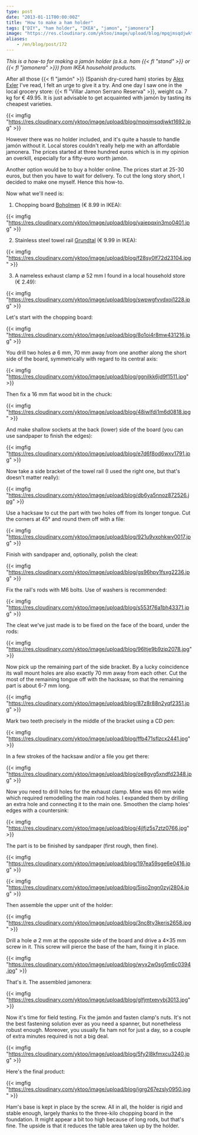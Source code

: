 ```yaml
---
type: post
date: "2013-01-11T00:00:00Z"
title: "How to make a ham holder"
tags: ["DIY", "ham holder", "IKEA", "jamon", "jamonera"]
image: "https://res.cloudinary.com/yktoo/image/upload/blog/mpqjmsqdjwkt1692.jpg"
aliases:
    - /en/blog/post/172
---
```


*This is a how-to for making a jamón holder (a.k.a. ham {{< fl "stand" >}} or {{< fl "jamonera" >}}) from IKEA household products.*

After all those {{< fl "jamón" >}} (Spanish dry-cured ham) stories by [Alex Exler](https://www.google.ru/search?q=хамон+site%3Aexler.ru) I've read, I felt an urge to give it a try. And one day I saw one in the local grocery store: {{< fl "Villar Jamon Serrano Reserva" >}}, weight ca. 7 kg for € 49.95. It is just advisable to get acquainted with jamón by tasting its cheapest varieties.

{{< imgfig "https://res.cloudinary.com/yktoo/image/upload/blog/mpqjmsqdjwkt1692.jpg" >}}

<!--more-->

However there was no holder included, and it's quite a hassle to handle jamón without it. Local stores couldn't really help me with an affordable jamonera. The prices started at three hundred euros which is in my opinion an overkill, especially for a fifty-euro worth jamón.

Another option would be to buy a holder online. The prices start at 25-30 euros, but then you have to wait for delivery. To cut the long story short, I decided to make one myself. Hence this how-to.

Now what we'll need is:

1. Chopping board [Boholmen](http://www.ikea.com/nl/nl/catalog/products/90115544/) (€ 8.99 in IKEA):

{{< imgfig "https://res.cloudinary.com/yktoo/image/upload/blog/yaiepqxin3mo0401.jpg" >}}

2. Stainless steel towel rail [Grundtal](http://www.ikea.com/nl/nl/catalog/products/80047895/) (€ 9.99 in IKEA):

{{< imgfig "https://res.cloudinary.com/yktoo/image/upload/blog/f28sy0lf72d23104.jpg" >}}

3. A nameless exhaust clamp ∅ 52 mm I found in a local household store (€ 2.49):

{{< imgfig "https://res.cloudinary.com/yktoo/image/upload/blog/swpwgfvvdxoj1228.jpg" >}}

Let's start with the chopping board:

{{< imgfig "https://res.cloudinary.com/yktoo/image/upload/blog/8o1oi4r8mw431216.jpg" >}}

You drill two holes ∅ 6 mm, 70 mm away from one another along the short side of the board, symmetrically with regard to its central axis:

{{< imgfig "https://res.cloudinary.com/yktoo/image/upload/blog/ggnilkk6jd9f1511.jpg" >}}

Then fix a 16 mm flat wood bit in the chuck:

{{< imgfig "https://res.cloudinary.com/yktoo/image/upload/blog/48iwlfdi1m6d0818.jpg" >}}

And make shallow sockets at the back (lower) side of the board (you can use sandpaper to finish the edges):

{{< imgfig "https://res.cloudinary.com/yktoo/image/upload/blog/e7d6f8od6wxv1791.jpg" >}}

Now take a side bracket of the towel rail (I used the right one, but that's doesn't matter really):

{{< imgfig "https://res.cloudinary.com/yktoo/image/upload/blog/db6ya5nnoz872526.jpg" >}}

Use a hacksaw to cut the part with two holes off from its longer tongue. Cut the corners at 45° and round them off with a file:

{{< imgfig "https://res.cloudinary.com/yktoo/image/upload/blog/921u9vxohkwv0017.jpg" >}}

Finish with sandpaper and, optionally, polish the cleat:

{{< imgfig "https://res.cloudinary.com/yktoo/image/upload/blog/gs96hpy1fsxg2236.jpg" >}}

Fix the rail's rods with M6 bolts. Use of washers is recommended:

{{< imgfig "https://res.cloudinary.com/yktoo/image/upload/blog/s553f76a1bh43371.jpg" >}}

The cleat we've just made is to be fixed on the face of the board, under the rods:

{{< imgfig "https://res.cloudinary.com/yktoo/image/upload/blog/96ltje9b9zip2078.jpg" >}}

Now pick up the remaining part of the side bracket. By a lucky coincidence its wall mount holes are also exactly 70 mm away from each other. Cut the most of the remaining tongue off with the hacksaw, so that the remaining part is about 6-7 mm long.

{{< imgfig "https://res.cloudinary.com/yktoo/image/upload/blog/87z8r88n2yqf2351.jpg" >}}

Mark two teeth precisely in the middle of the bracket using a CD pen:

{{< imgfig "https://res.cloudinary.com/yktoo/image/upload/blog/ffb471sflzcx2441.jpg" >}}

In a few strokes of the hacksaw and/or a file you get there:

{{< imgfig "https://res.cloudinary.com/yktoo/image/upload/blog/oe8gvg5xndfd2348.jpg" >}}

Now you need to drill holes for the exhaust clamp. Mine was 60 mm wide which required remodelling the main rod holes. I expanded them by drilling an extra hole and connecting it to the main one. Smoothen the clamp holes' edges with a countersink:

{{< imgfig "https://res.cloudinary.com/yktoo/image/upload/blog/4jlfjz5s7ztz0766.jpg" >}}

The part is to be finished by sandpaper (first rough, then fine).

{{< imgfig "https://res.cloudinary.com/yktoo/image/upload/blog/197ea59sge6e0416.jpg" >}}

{{< imgfig "https://res.cloudinary.com/yktoo/image/upload/blog/5iso2ngn0zyj2804.jpg" >}}

Then assemble the upper unit of the holder:

{{< imgfig "https://res.cloudinary.com/yktoo/image/upload/blog/3nc8ty3keris2658.jpg" >}}

Drill a hole ∅ 2 mm at the opposite side of the board and drive a 4×35 mm screw in it. This screw will pierce the base of the ham, fixing it in place.

{{< imgfig "https://res.cloudinary.com/yktoo/image/upload/blog/wyx2w0sg5m6c0394.jpg" >}}

That's it. The assembled jamonera:

{{< imgfig "https://res.cloudinary.com/yktoo/image/upload/blog/glfjmtxevybj3013.jpg" >}}

Now it's time for field testing. Fix the jamón and fasten clamp's nuts. It's not the best fastening solution ever as you need a spanner, but nonetheless robust enough. Moreover, you usually fix ham not for just a day, so a couple of extra minutes required is not a big deal.

{{< imgfig "https://res.cloudinary.com/yktoo/image/upload/blog/5fy2l8kfmxcu3240.jpg" >}}

Here's the final product:

{{< imgfig "https://res.cloudinary.com/yktoo/image/upload/blog/jgrg267ezsly0950.jpg" >}}

Ham's base is kept in place by the screw. All in all, the holder is rigid and stable enough, largely thanks to the three-kilo chopping board in the foundation. It might appear a bit too high because of long rods, but that's fine. The upside is that it reduces the table area taken up by the holder.
